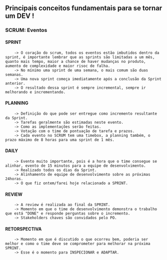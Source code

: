 ## Principais conceitos fundamentais para se tornar um DEV !

### SCRUM: Eventos

#### SPRINT
        -> O coração do scrum, todos os eventos estão imbutidos dentro da sprint, é importante lembrar que as sprints são limitadas a um mês, quanto mais tempo, maior a chance de haver mudanças no produto, aumento de complexidade e maior risoc de falha.
        -> No mínimo uma sprint de uma semana, o mais comum são duas semanas.
        -> Uma nova sprint começa imediatamente após a conclusão da Sprint anterior.
        -> O resultado dessa sprint é sempre incremental, sempre ir melhorando e incrementando.
    
#### PLANNING
        -> Definição do que pode ser entregue como incremento resultante da Sprint.
        -> Tarefas geralmente são estimadas neste evento.
        -> Como as implementações serão feitas.
        -> Votação com o time de pontuação de tarefa e prazos.
        -> Cada evento no SCRUM tem uma timebox, a planning também, o prazo máximo de 8 horas para uma sprint de 1 mês.

    
#### DAILY
        -> Evento muito importante, pois é a hora que o time consegue se alinhar, evento de 15 minutos para a equipe de desenvolvimento.
        -> Realizado todos os dias da Sprint.
        -> Alinhamento de equipe de desenvolvimento sobre as próximas 24horas.
        -> O que fiz ontem/farei hoje relacionado a SPRINT.
    
#### REVIEW
        -> A review é realizada ao final da SPRINT.
        -> Momento em que o time de desenvolvimento demonstra o trabalho que está "DONE" e responde perguntas sobre o incremento.
        -> Stakeholders chaves são convidados pelo PO.
        
#### RETORSPECTIVA
        -> Momento em que é discutido o que ocorreu bem, poderia ser melhor e como o time deve se comprometer para melhorar na próxima SPRINT.
        -> Esse é o momento para INSPECIONAR e ADAPTAR.
